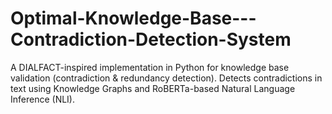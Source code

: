 # Optimal-Knowledge-Base---Contradiction-Detection-System
A DIALFACT-inspired implementation in Python for knowledge base validation (contradiction &amp; redundancy detection). Detects contradictions in text using Knowledge Graphs and RoBERTa-based Natural Language Inference (NLI).
